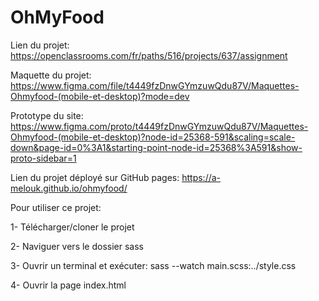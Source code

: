 # OhMyFood

Lien du projet: https://openclassrooms.com/fr/paths/516/projects/637/assignment

Maquette du projet: https://www.figma.com/file/t4449fzDnwGYmzuwQdu87V/Maquettes-Ohmyfood-(mobile-et-desktop)?mode=dev

Prototype du site: https://www.figma.com/proto/t4449fzDnwGYmzuwQdu87V/Maquettes-Ohmyfood-(mobile-et-desktop)?node-id=25368-591&scaling=scale-down&page-id=0%3A1&starting-point-node-id=25368%3A591&show-proto-sidebar=1

Lien du projet déployé sur GitHub pages: https://a-melouk.github.io/ohmyfood/

Pour utiliser ce projet:

1- Télécharger/cloner le projet

2- Naviguer vers le dossier sass

3- Ouvrir un terminal et exécuter: sass --watch main.scss:../style.css

4- Ouvrir la page index.html

